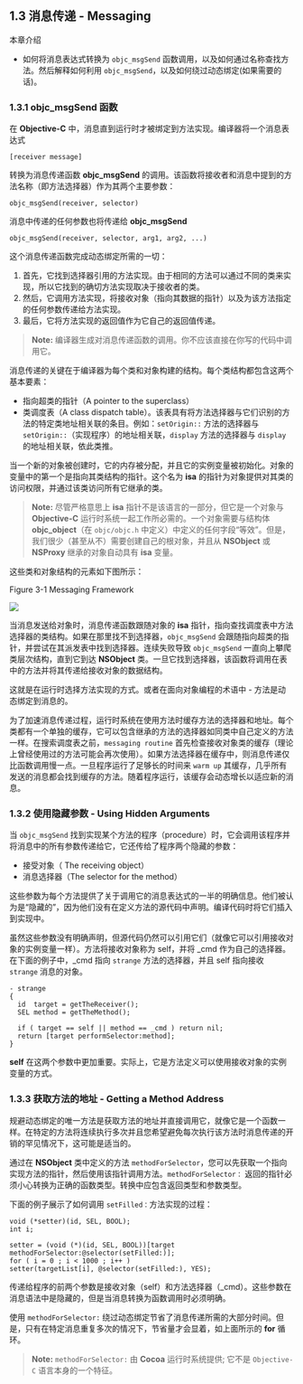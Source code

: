## 1.3 消息传递 - Messaging
本章介绍

- 如何将消息表达式转换为 `objc_msgSend` 函数调用，以及如何通过名称查找方法。然后解释如何利用 `objc_msgSend`，以及如何绕过动态绑定(如果需要的话)。

### 1.3.1 objc_msgSend 函数

在 **Objective-C** 中，消息直到运行时才被绑定到方法实现。编译器将一个消息表达式 

`[receiver message]` 

转换为消息传递函数 **objc_msgSend** 的调用。该函数将接收者和消息中提到的方法名称（即方法选择器）作为其两个主要参数：

```objc_msgSend(receiver, selector)```

消息中传递的任何参数也将传递给 **objc_msgSend**

```objc_msgSend(receiver, selector, arg1, arg2, ...)```


这个消息传递函数完成动态绑定所需的一切：

1. 首先，它找到选择器引用的方法实现。由于相同的方法可以通过不同的类来实现，所以它找到的确切方法实现取决于接收者的类。
2. 然后，它调用方法实现，将接收对象（指向其数据的指针）以及为该方法指定的任何参数传递给方法实现。
3. 最后，它将方法实现的返回值作为它自己的返回值传递。

> **Note:** 编译器生成对消息传递函数的调用。你不应该直接在你写的代码中调用它。

消息传递的关键在于编译器为每个类和对象构建的结构。每个类结构都包含这两个基本要素：

* 指向超类的指针（A pointer to the superclass）
* 类调度表（A class dispatch table）。该表具有将方法选择器与它们识别的方法的特定类地址相关联的条目。例如：`setOrigin::` 方法的选择器与 `setOrigin::`（实现程序）的地址相关联，`display` 方法的选择器与 `display` 的地址相关联，依此类推。

当一个新的对象被创建时，它的内存被分配，并且它的实例变量被初始化。对象的变量中的第一个是指向其类结构的指针。这个名为 **isa** 的指针为对象提供对其类的访问权限，并通过该类访问所有它继承的类。

> **Note:** 尽管严格意思上 **isa** 指针不是该语言的一部分，但它是一个对象与 **Objective-C** 运行时系统一起工作所必需的。一个对象需要与结构体 **objc_object**（在 `objc/objc.h` 中定义）中定义的任何字段“等效”。但是，我们很少（甚至从不）需要创建自己的根对象，并且从 **NSObject** 或 **NSProxy** 继承的对象自动具有 **isa** 变量。

这些类和对象结构的元素如下图所示：

Figure 3-1 Messaging Framework

![](https://developer.apple.com/library/content/documentation/Cocoa/Conceptual/ObjCRuntimeGuide/Art/messaging1.gif)

当消息发送给对象时，消息传递函数跟随对象的 **isa** 指针，指向查找调度表中方法选择器的类结构。如果在那里找不到选择器，`objc_msgSend` 会跟随指向超类的指针，并尝试在其派发表中找到选择器。连续失败导致 `objc_msgSend` 一直向上攀爬类层次结构，直到它到达 **NSObject** 类。一旦它找到选择器，该函数将调用在表中的方法并将其传递给接收对象的数据结构。

这就是在运行时选择方法实现的方式。或者在面向对象编程的术语中 - 方法是动态绑定到消息的。

为了加速消息传递过程，运行时系统在使用方法时缓存方法的选择器和地址。每个类都有一个单独的缓存，它可以包含继承的方法的选择器如同类中自己定义的方法一样。在搜索调度表之前，`messaging routine` 首先检查接收对象类的缓存（理论上曾经使用过的方法可能会再次使用）。如果方法选择器在缓存中，则消息传递仅比函数调用慢一点。一旦程序运行了足够长的时间来 `warm up` 其缓存，几乎所有发送的消息都会找到缓存的方法。随着程序运行，该缓存会动态增长以适应新的消息。

### 1.3.2 使用隐藏参数 - Using Hidden Arguments
当 `objc_msgSend` 找到实现某个方法的程序（procedure）时，它会调用该程序并将消息中的所有参数传递给它，它还传给了程序两个隐藏的参数：

* 接受对象（ The receiving object）
* 消息选择器（The selector for the method）

这些参数为每个方法提供了关于调用它的消息表达式的一半的明确信息。他们被认为是“隐藏的”，因为他们没有在定义方法的源代码中声明。编译代码时将它们插入到实现中。

虽然这些参数没有明确声明，但源代码仍然可以引用它们（就像它可以引用接收对象的实例变量一样）。方法将接收对象称为 self，并将 _cmd 作为自己的选择器。在下面的例子中，_cmd 指向 `strange` 方法的选择器，并且 self 指向接收 `strange` 消息的对象。

```
- strange
{
  id  target = getTheReceiver();
  SEL method = getTheMethod();

  if ( target == self || method == _cmd ) return nil;
  return [target performSelector:method];
}
```
**self** 在这两个参数中更加重要。实际上，它是方法定义可以使用接收对象的实例变量的方式。


### 1.3.3 获取方法的地址 - Getting a Method Address

规避动态绑定的唯一方法是获取方法的地址并直接调用它，就像它是一个函数一样。在特定的方法将连续执行多次并且您希望避免每次执行该方法时消息传递的开销的罕见情况下，这可能是适当的。

通过在 **NSObject** 类中定义的方法 `methodForSelector`，您可以先获取一个指向实现方法的指针，然后使用该指针调用方法。`methodForSelector：` 返回的指针必须小心转换为正确的函数类型。转换中应包含返回类型和参数类型。

下面的例子展示了如何调用 `setFilled：`方法实现的过程：

```
void (*setter)(id, SEL, BOOL);
int i;

setter = (void (*)(id, SEL, BOOL))[target methodForSelector:@selector(setFilled:)];
for ( i = 0 ; i < 1000 ; i++ )
setter(targetList[i], @selector(setFilled:), YES);
```

传递给程序的前两个参数是接收对象（self）和方法选择器（_cmd）。这些参数在消息语法中是隐藏的，但是当消息转换为函数调用时必须明确。

使用 `methodForSelector:` 绕过动态绑定节省了消息传递所需的大部分时间。但是，只有在特定消息重复多次的情况下，节省量才会显着，如上面所示的 **for** 循环。

> **Note:** `methodForSelector:` 由 **Cocoa** 运行时系统提供; 它不是 `Objective-C` 语言本身的一个特征。
